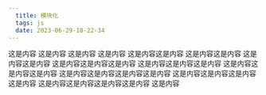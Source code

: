 ```yaml
---
  title: 模块化
  tags: js
  date: 2023-06-29-18-22-34
---
```

  
这是内容
这是内容
这是内容
这是内容
这是内容这是内容
这是内容这是内容
这是内容这是内容
这是内容这是内容这是内容
这是内容这是内容这是内容
这是内容这是内容这是内容
这是内容这是内容这是内容这是内容
这是内容这是内容这是内容这是内容
这是内容这是内容这是内容这是内容
这是内容